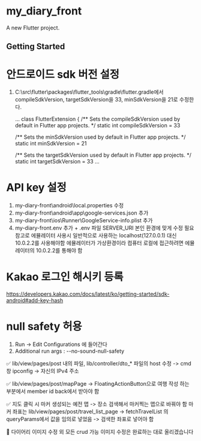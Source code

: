 # my_diary_front

A new Flutter project.

## Getting Started

# 안드로이드 sdk 버전 설정
1. C:\src\flutter\packages\flutter_tools\gradle\flutter.gradle에서
   compileSdkVersion, targetSdkVersion을 33, minSdkVersion을 21로 수정한다.

   ...
   class FlutterExtension {
   /** Sets the compileSdkVersion used by default in Flutter app projects. */
   static int compileSdkVersion = 33

   /** Sets the minSdkVersion used by default in Flutter app projects. */
   static int minSdkVersion = 21

   /** Sets the targetSdkVersion used by default in Flutter app projects. */
   static int targetSdkVersion = 33
   ...

# API key 설정
1. my-diary-front\android\local.properties 수정
2. my-diary-front\android\app\google-services.json 추가
3. my-diary-front\ios\Runner\GoogleService-info.plist 추가
4. my-diary-front\.env 추가 + .env 파일 SERVER_URI 본인 환경에 맞게 수정 필요
   참고로 에뮬레이터 사용시 일반적으로 사용하는 localhost(127.0.0.1) 대신 10.0.2.2를 사용해야함
   에뮬레이터가 가상환경이라 컴퓨터 로컬에 접근하려면 에뮬레이터의 10.0.2.2를 통해야 함

# Kakao 로그인 해시키 등록
https://developers.kakao.com/docs/latest/ko/getting-started/sdk-android#add-key-hash

# null safety 허용
1. Run → Edit Configurations 에 들어간다
2. Additional run args : --no-sound-null-safety


✅ lib/view/pages/post 내의 파일, lib/controller/dto_* 파일의 host 수정 -> cmd 창 ipconfig -> 자신의 IPv4 주소

✅ lib/view/pages/post/mapPage -> FloatingActionButton으로 여행 작성 하는 부분에서 member id back에서 받아야 함

✅ 지도 클릭 시 마커 생성되는 예전 맵 -> 장소 검색해서 마커찍는 맵으로 바꿔야 함
마커 좌표는 lib/view/pages/post/travel_list_page -> fetchTravelList 의 queryParams에서 값을 임의로 넣었음 -> 검색한 좌표로 넣어야 함

📌 다이어리 이미지 수정 외 모든 crud 가능 이미지 수정은 완료하는 대로 올리겠습니다
